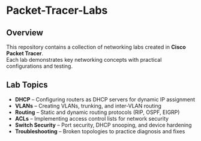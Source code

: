 # Packet-Tracer-Labs

## Overview
This repository contains a collection of networking labs created in **Cisco Packet Tracer**.  
Each lab demonstrates key networking concepts with practical configurations and testing.

## Lab Topics
- **DHCP** – Configuring routers as DHCP servers for dynamic IP assignment
- **VLANs** – Creating VLANs, trunking, and inter-VLAN routing    
- **Routing** – Static and dynamic routing protocols (RIP, OSPF, EIGRP)  
- **ACLs** – Implementing access control lists for network security  
- **Switch Security** – Port security, DHCP snooping, and device hardening  
- **Troubleshooting** – Broken topologies to practice diagnosis and fixes  

